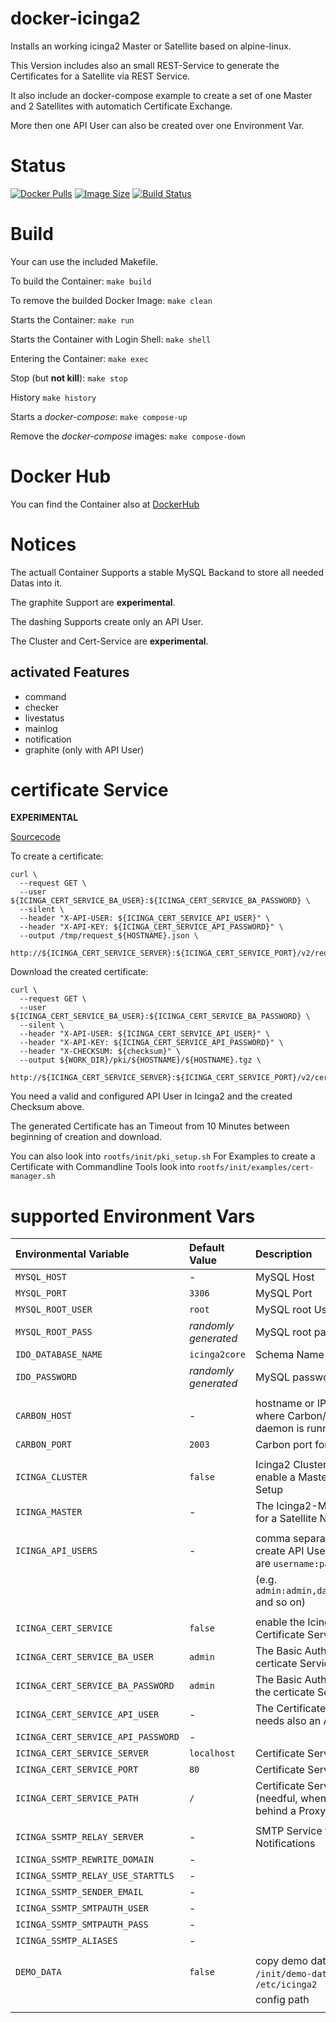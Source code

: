 docker-icinga2
==============

Installs an working icinga2 Master or Satellite based on alpine-linux.

This Version includes also an small REST-Service to generate the Certificates for a Satellite via REST Service.

It also include an docker-compose example to create a set of one Master and 2 Satellites with automatich Certificate Exchange.

More then one API User can also be created over one Environment Var.


# Status

[![Docker Pulls](https://img.shields.io/docker/pulls/bodsch/docker-icinga2.svg?branch)][hub]
[![Image Size](https://images.microbadger.com/badges/image/bodsch/docker-icinga2.svg?branch)][microbadger]
[![Build Status](https://travis-ci.org/bodsch/docker-icinga2.svg?branch)][travis]

[hub]: https://hub.docker.com/r/bodsch/docker-icinga2/
[microbadger]: https://microbadger.com/images/bodsch/docker-icinga2
[travis]: https://travis-ci.org/bodsch/docker-icinga2


# Build

Your can use the included Makefile.

To build the Container: `make build`

To remove the builded Docker Image: `make clean`

Starts the Container: `make run`

Starts the Container with Login Shell: `make shell`

Entering the Container: `make exec`

Stop (but **not kill**): `make stop`

History `make history`

Starts a *docker-compose*: `make compose-up`

Remove the *docker-compose* images: `make compose-down`


# Docker Hub

You can find the Container also at  [DockerHub](https://hub.docker.com/r/bodsch/docker-icinga2/)


# Notices

The actuall Container Supports a stable MySQL Backand to store all needed Datas into it.

The graphite Support are **experimental**.

The dashing Supports create only an API User.

The Cluster and Cert-Service are **experimental**.

## activated Features

- command
- checker
- livestatus
- mainlog
- notification
- graphite (only with API User)


# certificate Service

**EXPERIMENTAL**

[Sourcecode](https://github.com/bodsch/ruby-icinga-cert-service)

To create a certificate:

    curl \
      --request GET \
      --user ${ICINGA_CERT_SERVICE_BA_USER}:${ICINGA_CERT_SERVICE_BA_PASSWORD} \
      --silent \
      --header "X-API-USER: ${ICINGA_CERT_SERVICE_API_USER}" \
      --header "X-API-KEY: ${ICINGA_CERT_SERVICE_API_PASSWORD}" \
      --output /tmp/request_${HOSTNAME}.json \
      http://${ICINGA_CERT_SERVICE_SERVER}:${ICINGA_CERT_SERVICE_PORT}/v2/request/${HOSTNAME}

Download the created certificate:

    curl \
      --request GET \
      --user ${ICINGA_CERT_SERVICE_BA_USER}:${ICINGA_CERT_SERVICE_BA_PASSWORD} \
      --silent \
      --header "X-API-USER: ${ICINGA_CERT_SERVICE_API_USER}" \
      --header "X-API-KEY: ${ICINGA_CERT_SERVICE_API_PASSWORD}" \
      --header "X-CHECKSUM: ${checksum}" \
      --output ${WORK_DIR}/pki/${HOSTNAME}/${HOSTNAME}.tgz \
       http://${ICINGA_CERT_SERVICE_SERVER}:${ICINGA_CERT_SERVICE_PORT}/v2/cert/${HOSTNAME}

You need a valid and configured API User in Icinga2 and the created Checksum above.

The generated Certificate has an Timeout from 10 Minutes between beginning of creation and download.

You can also look into `rootfs/init/pki_setup.sh`
For Examples to create a Certificate with Commandline Tools look into `rootfs/init/examples/cert-manager.sh`



# supported Environment Vars

| Environmental Variable             | Default Value        | Description                                                     |
| :--------------------------------- | :-------------       | :-----------                                                    |
| `MYSQL_HOST`                       | -                    | MySQL Host                                                      |
| `MYSQL_PORT`                       | `3306`               | MySQL Port                                                      |
| `MYSQL_ROOT_USER`                  | `root`               | MySQL root User                                                 |
| `MYSQL_ROOT_PASS`                  | *randomly generated* | MySQL root password                                             |
| `IDO_DATABASE_NAME`                | `icinga2core`        | Schema Name for IDO                                             |
| `IDO_PASSWORD`                     | *randomly generated* | MySQL password for IDO                                          |
|                                    |                      |                                                                 |
| `CARBON_HOST`                      | -                    | hostname or IP address where Carbon/Graphite daemon is running  |
| `CARBON_PORT`                      | `2003`               | Carbon port for graphite                                        |
|                                    |                      |                                                                 |
| `ICINGA_CLUSTER`                   | `false`              | Icinga2 Cluster Mode - enable a Master / Satellite Setup        |
| `ICINGA_MASTER`                    | -                    | The Icinga2-Master FQDN for a Satellite Node                    |
|                                    |                      |                                                                 |
| `ICINGA_API_USERS`                 | -                    | comma separated List to create API Users. The Format are `username:password` |
|                                    |                      | (e.g. `admin:admin,dashing:dashing` and so on)                  |
|                                    |                      |                                                                 |
| `ICINGA_CERT_SERVICE`              | `false`              | enable the Icinga2 Certificate Service                          |
| `ICINGA_CERT_SERVICE_BA_USER`      | `admin`              | The Basic Auth User for the certicate Service                   |
| `ICINGA_CERT_SERVICE_BA_PASSWORD`  | `admin`              | The Basic Auth Password for the certicate Service               |
| `ICINGA_CERT_SERVICE_API_USER`     | -                    | The Certificate Service needs also an API Users                 |
| `ICINGA_CERT_SERVICE_API_PASSWORD` | -                    |                                                                 |
| `ICINGA_CERT_SERVICE_SERVER`       | `localhost`          | Certificate Service Host                                        |
| `ICINGA_CERT_SERVICE_PORT`         | `80`                 | Certificate Service Port                                        |
| `ICINGA_CERT_SERVICE_PATH`         | `/`                  | Certificate Service Path (needful, when they run behind a Proxy |
|                                    |                      |                                                                 |
| `ICINGA_SSMTP_RELAY_SERVER`        | -                    | SMTP Service to send Notifications                              |
| `ICINGA_SSMTP_REWRITE_DOMAIN`      | -                    |                                                                 |
| `ICINGA_SSMTP_RELAY_USE_STARTTLS`  | -                    |                                                                 |
| `ICINGA_SSMTP_SENDER_EMAIL`        | -                    |                                                                 |
| `ICINGA_SSMTP_SMTPAUTH_USER`       | -                    |                                                                 |
| `ICINGA_SSMTP_SMTPAUTH_PASS`       | -                    |                                                                 |
| `ICINGA_SSMTP_ALIASES`             | -                    |                                                                 |
|                                    |                      |                                                                 |
| `DEMO_DATA`                        | `false`              | copy demo data from `/init/demo-data` into `/etc/icinga2`       |
|                                    |                      | config path                                                     |
|                                    |                      |                                                                 |

